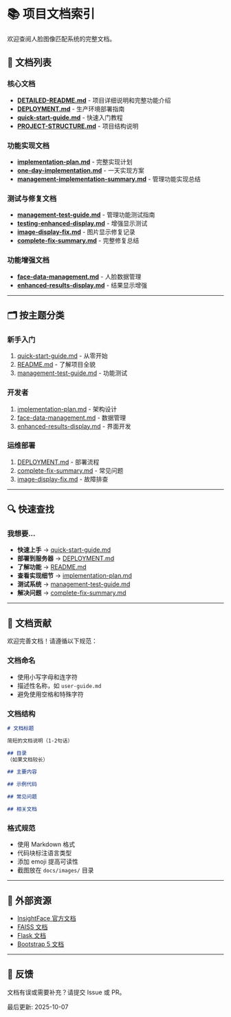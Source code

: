 # 📚 项目文档索引

欢迎查阅人脸图像匹配系统的完整文档。

## 📖 文档列表

### 核心文档

- **[DETAILED-README.md](DETAILED-README.md)** - 项目详细说明和完整功能介绍
- **[DEPLOYMENT.md](DEPLOYMENT.md)** - 生产环境部署指南
- **[quick-start-guide.md](quick-start-guide.md)** - 快速入门教程
- **[PROJECT-STRUCTURE.md](PROJECT-STRUCTURE.md)** - 项目结构说明

### 功能实现文档

- **[implementation-plan.md](implementation-plan.md)** - 完整实现计划
- **[one-day-implementation.md](one-day-implementation.md)** - 一天实现方案
- **[management-implementation-summary.md](management-implementation-summary.md)** - 管理功能实现总结

### 测试与修复文档

- **[management-test-guide.md](management-test-guide.md)** - 管理功能测试指南
- **[testing-enhanced-display.md](testing-enhanced-display.md)** - 增强显示测试
- **[image-display-fix.md](image-display-fix.md)** - 图片显示修复记录
- **[complete-fix-summary.md](complete-fix-summary.md)** - 完整修复总结

### 功能增强文档

- **[face-data-management.md](face-data-management.md)** - 人脸数据管理
- **[enhanced-results-display.md](enhanced-results-display.md)** - 结果显示增强

---

## 🗂️ 按主题分类

### 新手入门
1. [quick-start-guide.md](quick-start-guide.md) - 从零开始
2. [README.md](README.md) - 了解项目全貌
3. [management-test-guide.md](management-test-guide.md) - 功能测试

### 开发者
1. [implementation-plan.md](implementation-plan.md) - 架构设计
2. [face-data-management.md](face-data-management.md) - 数据管理
3. [enhanced-results-display.md](enhanced-results-display.md) - 界面开发

### 运维部署
1. [DEPLOYMENT.md](DEPLOYMENT.md) - 部署流程
2. [complete-fix-summary.md](complete-fix-summary.md) - 常见问题
3. [image-display-fix.md](image-display-fix.md) - 故障排查

---

## 🔍 快速查找

### 我想要...

- **快速上手** → [quick-start-guide.md](quick-start-guide.md)
- **部署到服务器** → [DEPLOYMENT.md](DEPLOYMENT.md)
- **了解功能** → [README.md](README.md)
- **查看实现细节** → [implementation-plan.md](implementation-plan.md)
- **测试系统** → [management-test-guide.md](management-test-guide.md)
- **解决问题** → [complete-fix-summary.md](complete-fix-summary.md)

---

## 📝 文档贡献

欢迎完善文档！请遵循以下规范：

### 文档命名
- 使用小写字母和连字符
- 描述性名称，如 `user-guide.md`
- 避免使用空格和特殊字符

### 文档结构
```markdown
# 文档标题

简短的文档说明（1-2句话）

## 目录
（如果文档较长）

## 主要内容

## 示例代码

## 常见问题

## 相关文档
```

### 格式规范
- 使用 Markdown 格式
- 代码块标注语言类型
- 添加 emoji 提高可读性
- 截图放在 `docs/images/` 目录

---

## 🔗 外部资源

- [InsightFace 官方文档](https://github.com/deepinsight/insightface)
- [FAISS 文档](https://github.com/facebookresearch/faiss)
- [Flask 文档](https://flask.palletsprojects.com/)
- [Bootstrap 5 文档](https://getbootstrap.com/)

---

## 📧 反馈

文档有误或需要补充？请提交 Issue 或 PR。

最后更新: 2025-10-07
